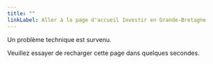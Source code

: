 ```yaml
---
title: ""
linkLabel: Aller à la page d'accueil Investir en Grande-Bretagne
---
```


Un problème technique est survenu.

Veuillez essayer de recharger cette page dans quelques secondes.
